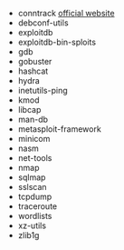 * conntrack
[official website](http://conntrack-tools.netfilter.org/conntrack.html)
* debconf-utils
* exploitdb
* exploitdb-bin-sploits
* gdb
* gobuster
* hashcat
* hydra
* inetutils-ping
* kmod
* libcap
* man-db
* metasploit-framework
* minicom
* nasm
* net-tools
* nmap
* sqlmap
* sslscan
* tcpdump
* traceroute
* wordlists
* xz-utils
* zlib1g
